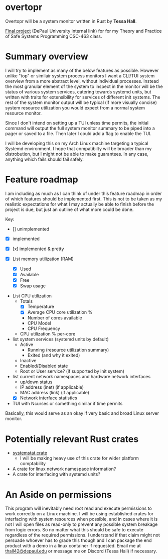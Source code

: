 # overtopr
Overtopr will be a system monitor written in Rust by **Tessa Hall**.

[Final project](https://fpl.cs.depaul.edu/cpitcher/courses/csc363/worksheets/project.html) (DePaul University internal link) for for my Theory and Practice of Safe Systems Programming CSC-463 class.


# Summary overview

I will try to implement as many of the below features as possible. However unlike "top" or similair system process monitors I want a CLI/TUI system overview from a more abstract level, without individual processes. Instead the most granular element of the system to inspect in the monitor will be the status of various system services, catering towards systemd units, but written with traits for extensibility for services of different init systems. The rest of the system monitor output will be typical (if more visually concise) system resource utilization you would expect from a normal system resource monitor.

Since I don't intend on setting up a TUI unless time permits, the initial command will output the full system monitor summary to be piped into a pager or saved to a file. Then later I could add a flag to enable the TUI.

I will be developing this on my Arch Linux machine targeting a typical Systemd environment. I hope that compatibilty will be broader than my distrobution, but I might not be able to make guarantees. In any case, anything which fails should fail safely.

# Feature roadmap
I am including as much as I can think of under this feature roadmap in order of which features should be implemented first. This is not to be taken as my realistic expectations for what I may actually be able to finish before the project is due, but just an outline of what more could be done.

Key:
- [] unimplemented
- [x] implemented
- [x] [x] implemented & pretty

- [x] List memory utilization (RAM)
  - [x] Used
  - [x] Available
  - [x] Free
  - [x] Swap usage
- List CPU utilization
  - Totals
	- [x] Temperature
	- [x] Average CPU core utilization %
	- Number of cores available
	- CPU Model
	- CPU Frequency
  - CPU utilization % per-core
- list system services (systemd units by default)
  - Active
	- Running (resource utilization summary)
	- Exited (and why it exited)
  - Inactive
  - Enabled/Disabled state
  - Root or User service? (if supported by init system)
- list current network namespaces and hardware network interfaces
  - up/down status
  - IP address (inet) (if applicable)
  - MAC address (link) (if applicable)
  - [x] Network interface statistics
- TUI with Ncurses or something similar if time permits

Basically, this would serve as an okay if very basic and broad Linux server monitor.

# Potentially relevant Rust crates

- [systemstat crate](https://codeberg.org/valpackett/systemstat)
  - I will be making heavy use of this crate for wider platform comptability
- A crate for linux network namespace information?
- A crate for interfacing with systemd units?

# An Aside on permissions

This program will inevitably need root read and execute permissions to work correctly on a Linux machine. I will be using established crates for interfacing with system resources when possible, and in cases where it is not I will open files as read-only to prevent any possible system breakage from logic errors. So no matter what this should be safe to execute regardless of the required permissions. I understand if that claim might not persuade whoever has to grade this though and I can package the end product with a demo in a linux container if requested. Email me at thall42@depaul.edu or message me on Discord (Tessa Hall) if necessary.
